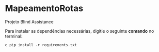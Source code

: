 # MapeamentoRotas
Projeto Blind Assistance


Para instalar as dependências necessárias, digitie o seguinte **comando** no terminal:

``c
pip install -r requirements.txt
``
